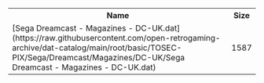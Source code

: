 <table>
<tr><th>Name</th><th>Size</th></tr>
<tr><td>
[Sega Dreamcast - Magazines - DC-UK.dat](https://raw.githubusercontent.com/open-retrogaming-archive/dat-catalog/main/root/basic/TOSEC-PIX/Sega/Dreamcast/Magazines/DC-UK/Sega Dreamcast - Magazines - DC-UK.dat)
</td><td>1587</td></tr>
</table>
